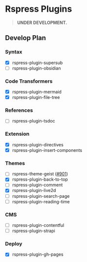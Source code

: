 # Rspress Plugins

> **UNDER DEVELOPMENT.**

## Develop Plan

### Syntax

- [x] rspress-plugin-supersub
- [ ] rspress-plugin-obsidian

### Code Transformers

- [x] rspress-plugin-mermaid
- [x] rspress-plugin-file-tree

### References

- [ ] rspress-plugin-tsdoc

### Extension

- [x] rspress-plugin-directives
- [x] rspress-plugin-insert-components

### Themes

- [ ] rspress-theme-geist ([#901](https://github.com/web-infra-dev/rspress/issues/901))
- [x] rspress-plugin-back-to-top
- [ ] rspress-plugin-comment
- [x] rspress-plugin-live2d
- [ ] rspress-plugin-search-page
- [ ] rspress-plugin-reading-time

### CMS

- [ ] rspress-plugin-contentful
- [ ] rspress-plugin-strapi

### Deploy

- [x] rspress-plugin-gh-pages
